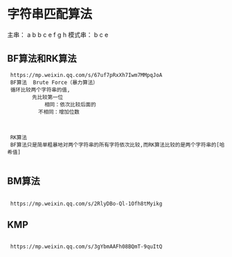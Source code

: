 # 字符串匹配算法
  主串：  a b b c e f g h
模式串：  b c e 

## BF算法和RK算法
~~~
 https://mp.weixin.qq.com/s/67uf7pRxXh7Iwm7MMpqJoA
 BF算法  Brute Force（暴力算法）
 循环比较两个字符串的值,
        先比较第一位
            相同：依次比较后面的
          不相同：增加位数



 RK算法
 BF算法只是简单粗暴地对两个字符串的所有字符依次比较,而RK算法比较的是两个字符串的[哈希值]
 
~~~

## BM算法
~~~

 https://mp.weixin.qq.com/s/2RlyDBo-Ql-1Ofh8tMyikg
~~~

## KMP
~~~

 https://mp.weixin.qq.com/s/3gYbmAAFh08BQmT-9quItQ
~~~
